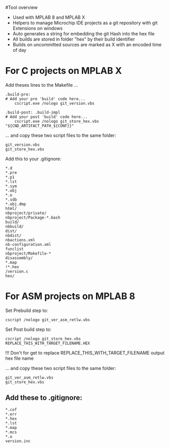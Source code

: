 
#Tool overview
- Used with MPLAB 8 and MPLAB X
- Helpers to manage Microchip IDE projects as a git repository with git Extensions on windows
- Auto generates a string for embedding the git Hash into the hex file
- All builds are stored in folder "hex" by their build identifier
- Builds on uncommitted sources are marked as X with an encoded time of day  

# For C projects on MPLAB X #

Add theses lines to the Makefile ...
 
    .build-pre:
    # Add your pre 'build' code here...
    	cscript.exe /nologo git_version.vbs
    
    .build-post: .build-impl
    # Add your post 'build' code here...
    	cscript.exe /nologo git_store_hex.vbs "${CND_ARTIFACT_PATH_${CONF}}"
    
... and copy these two script files to the same folder:

	git_version.vbs
	git_store_hex.vbs


Add this to your .gitignore:

    *.d
    *.pre
    *.p1
    *.lst
    *.sym
    *.obj
    *.o
    *.sdb
    *.obj.dmp
    html/
    nbproject/private/
    nbproject/Package-*.bash
    build/
    nbbuild/
    dist/
    nbdist/
    nbactions.xml
    nb-configuration.xml
    funclist
    nbproject/Makefile-*
    disassembly/
    *.map
    !*.hex
    /version.c
    hex/
    
    



# For ASM projects on MPLAB 8 #


Set Prebuild step to:
 
	cscript /nologo git_ver_asm_retlw.vbs

Set Post build step to:

	cscript /nologo git_store_hex.vbs REPLACE_THIS_WITH_TARGET_FILENAME.HEX

!!! Don't for get to replace REPLACE_THIS_WITH_TARGET_FILENAME output hex file name

... and copy these two script files to the same folder:

	git_ver_asm_retlw.vbs
	git_store_hex.vbs


## Add these to .gitignore: ##

	*.cof
	*.err
	*.hex
	*.lst
	*.map
	*.mcs
	*.o
	version.inc
